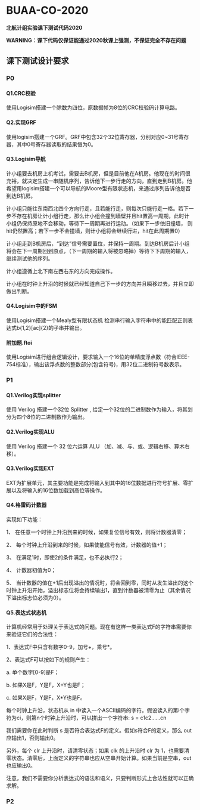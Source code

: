 # BUAA-CO-2020
**北航计组实验课下测试代码2020**

**WARNING：课下代码仅保证能通过2020秋课上强测，不保证完全不存在问题**

## 课下测试设计要求

### P0

#### Q1.CRC校验

使用Logisim搭建一个除数为四位，原数据帧为8位的CRC校验码计算电路。

#### Q2.实现GRF

使用logisim搭建一个GRF。GRF中包含32个32位寄存器，分别对应0~31号寄存器，其中0号寄存器读取的结果恒为0。

#### Q3.Logisim导航

计小组要去机房上机考试，需要去B机房，但是目前他在A机房。他现在的时间很充裕，就决定生成一串随机序列，告诉他下一步行走的方向，直到走到B机房。他希望用logisim搭建一个可以导航的Moore型有限状态机，来通过序列告诉他是否到达B机房。

计小组只能往东南西北四个方向行走，且若能行走，则每次只能行走一格。若下一步不存在机房让计小组行走，那么计小组会撞到墙壁并且hit置高一周期，此时计小组仍保持原地不会移动，等待下一周期再进行运动。（如果下一步依旧撞墙， 则hit仍然置高；若下一步不会撞墙，则计小组将会继续行进，hit在此周期置0）

计小组走到B机房后，“到达”信号需要置位，并保持一周期。到达B机房后计小组将会在下一周期回到原点，（下一周期的输入将被忽略掉）等待下下周期的输入，继续测试他的序列。

计小组遵循上北下南左西右东的方向完成操作。

计小组在时钟上升沿的时候就已经知道自己下一步的方向并且瞬移过去，并且立即做出判断。

#### Q4.Logisim中的FSM

使用Logisim搭建一个Mealy型有限状态机 检测串行输入字符串中的能匹配正则表达式b{1,2}[ac]{2}的子串并输出。

#### 附加题.ftoi

使用Logisim进行组合逻辑设计，要求输入一个16位的单精度浮点数（符合IEEE-754标准），输出该浮点数的整数部分(包含符号)，用32位二进制符号数表示。

### P1

#### Q1.Verilog实现splitter

使用 Verilog 搭建一个32位 Splitter , 给定一个32位的二进制数作为输入，将其划分为四个8位的二进制数作为输出。

#### Q2.Verilog实现ALU

使用 Verilog 搭建一个 32 位六运算 ALU （加、减、与、或、逻辑右移、算术右移）。

#### Q3.Verilog实现EXT

EXT为扩展单元，其主要功能是完成将输入到其中的16位数据进行符号扩展、零扩展以及将输入的16位数加载到高位等操作。

#### Q4.格雷码计数器

实现如下功能：

1、 在任意一个时钟上升沿到来的时候，如果复位信号有效，则将计数器清零；

2、 每个时钟上升沿到来的时候，如果使能信号有效，计数器的值+1；

3、 在满足1时，即使2的条件满足，也不必执行2；

4、 计数器初值为0；

5、 当计数器的值在+1后出现溢出的情况时，将会回到零，同时从发生溢出的这个时钟上升沿开始，溢出标志位将会持续输出1，直到计数器被清零为止（其余情况下溢出标志位必须为0）。

#### Q5.表达式状态机

计算机经常用于处理关于表达式的问题。现在有这样一类表达式F的字符串需要你来验证它们的合法性：

1、表达式F中只含有数字0-9，加号+，乘号*。

2、表达式F可以按如下的规则产生：

a. 单个数字[0-9]是F；

b. 如果X是F，Y是F，X+Y也是F；

c. 如果X是F，Y是F，X*Y也是F。

每个时钟上升沿，状态机从 in 中读入一个ASCII编码的字符。假设读入的第i个字符为ci，则第n个时钟上升沿时，可以拼出一个字符串: s = c1c2……cn

我们需要你在此时判断 s 是否符合表达式F的定义。假如s符合F的定义，那么 out 应输出1，否则输出0。

另外，每个 clr 上升沿时，请清零状态；如果 clk 的上升沿时 clr 为 1，也需要清零状态。清零后，上面定义的字符串也应从空串开始计算。如果当前是空串，out也应输出0。

注意，我们不需要你分析表达式的语法和语义，只要判断形式上合法性就可以正确求解。

### P2

